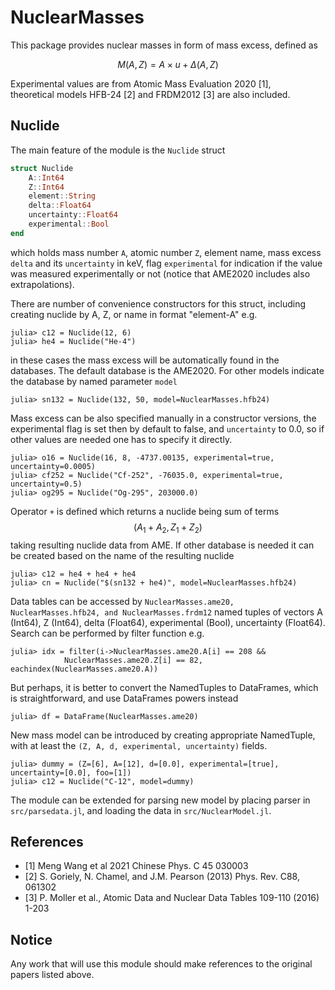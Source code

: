 # NuclearMasses
This package provides nuclear masses in form of mass excess, defined as

$$M(A, Z) = A\times u + \Delta(A, Z)$$

Experimental values are from Atomic Mass Evaluation 2020 [1],  
theoretical models HFB-24 [2] and FRDM2012 [3] are also included. 

## Nuclide
The main feature of the module is the `Nuclide` struct

```julia
struct Nuclide
    A::Int64
    Z::Int64
    element::String
    delta::Float64
    uncertainty::Float64
    experimental::Bool
end
```
which holds mass number `A`, atomic number `Z`, element name, mass excess
`delta` and its `uncertainty` in keV, flag `experimental` for indication if 
the value was measured experimentally or not (notice that AME2020 includes
also extrapolations).

There are number of convenience constructors for this struct, including
creating nuclide by A, Z, or name in format "element-A" e.g.

```julia-repl
julia> c12 = Nuclide(12, 6)
julia> he4 = Nuclide("He-4")
```
in these cases the mass excess will be automatically found in the databases.
The default database is the AME2020. For other models indicate the database
by named parameter `model`

```julia-repl
julia> sn132 = Nuclide(132, 50, model=NuclearMasses.hfb24)
```

Mass excess can be also specified manually in a constructor versions, 
the experimental flag is set then by default to false, and `uncertainty` to 0.0,
so if other values are needed one has to specify it directly.

```julia-repl
julia> o16 = Nuclide(16, 8, -4737.00135, experimental=true, uncertainty=0.0005)
julia> cf252 = Nuclide("Cf-252", -76035.0, experimental=true, uncertainty=0.5)
julia> og295 = Nuclide("Og-295", 203000.0)
```

Operator `+` is defined which returns a nuclide being sum of terms $$(A_1 + A_2,
Z_1 + Z_2)$$ taking resulting nuclide data from AME. If other database is needed
it can be created based on the name of the resulting nuclide

```julia-repl
julia> c12 = he4 + he4 + he4
julia> cn = Nuclide("$(sn132 + he4)", model=NuclearMasses.hfb24)
```

Data tables can be accessed by `NuclearMasses.ame20, NuclearMasses.hfb24, and
NuclearMasses.frdm12` named tuples of vectors A (Int64), Z (Int64), delta
(Float64), experimental (Bool), uncertainty (Float64). Search can be performed
by filter function e.g.

```julia-repl
julia> idx = filter(i->NuclearMasses.ame20.A[i] == 208 && 
            NuclearMasses.ame20.Z[i] == 82, eachindex(NuclearMasses.ame20.A))
```

But perhaps, it is better to convert the NamedTuples to DataFrames, which
is straightforward, and use DataFrames powers instead

```julia-repl
julia> df = DataFrame(NuclearMasses.ame20)
```

New mass model can be introduced by creating appropriate NamedTuple, with
at least the `(Z, A, d, experimental, uncertainty)` fields.

```julia-repl
julia> dummy = (Z=[6], A=[12], d=[0.0], experimental=[true], uncertainty=[0.0], foo=[1])
julia> c12 = Nuclide("C-12", model=dummy)
```

The module can be extended for parsing new model by placing parser in 
`src/parsedata.jl`, and loading the data in `src/NuclearModel.jl`.

## References
* [1] Meng Wang et al 2021 Chinese Phys. C 45 030003
* [2] S. Goriely, N. Chamel, and J.M. Pearson (2013) Phys. Rev. C88, 061302
* [3] P. Moller et al., Atomic Data and Nuclear Data Tables 109-110 (2016) 1-203 

## Notice
Any work that will use this module should make references to the original papers
listed above.
